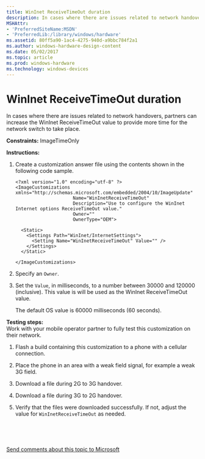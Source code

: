 ```yaml
---
title: WinInet ReceiveTimeOut duration
description: In cases where there are issues related to network handovers, partners can increase the WinInet ReceiveTimeOut value to provide more time for the network switch to take place.
MSHAttr:
- 'PreferredSiteName:MSDN'
- 'PreferredLib:/library/windows/hardware'
ms.assetid: 80ff5a90-1ac4-4275-940d-a9bbc784f2a1
ms.author: windows-hardware-design-content
ms.date: 05/02/2017
ms.topic: article
ms.prod: windows-hardware
ms.technology: windows-devices
---
```


# WinInet ReceiveTimeOut duration


In cases where there are issues related to network handovers, partners can increase the WinInet ReceiveTimeOut value to provide more time for the network switch to take place.

<a href="" id="constraints---imagetimeonly"></a>**Constraints:** ImageTimeOnly  

<a href="" id="instructions-"></a>**Instructions:**  
1.  Create a customization answer file using the contents shown in the following code sample.

    ``` syntax
    <?xml version="1.0" encoding="utf-8" ?>  
    <ImageCustomizations xmlns="http://schemas.microsoft.com/embedded/2004/10/ImageUpdate"  
                         Name="WinInetReceiveTimeOut"  
                         Description="Use to configure the WinInet Internet options ReceiveTimeOut value."  
                         Owner=""  
                         OwnerType="OEM"> 
      
      <Static>  
        <Settings Path="WinInet/InternetSettings">  
          <Setting Name="WinInetReceiveTimeOut" Value="" />
        </Settings>  
      </Static>

    </ImageCustomizations>
    ```

2.  Specify an `Owner`.

3.  Set the `Value`, in milliseconds, to a number between 30000 and 120000 (inclusive). This value is will be used as the WinInet ReceiveTimeOut value.

    The default OS value is 60000 milliseconds (60 seconds).

<a href="" id="testing-steps-"></a>**Testing steps:**  
Work with your mobile operator partner to fully test this customization on their network.

1.  Flash a build containing this customization to a phone with a cellular connection.

2.  Place the phone in an area with a weak field signal, for example a weak 3G field.

3.  Download a file during 2G to 3G handover.

4.  Download a file during 3G to 2G handover.

5.  Verify that the files were downloaded successfully. If not, adjust the value for `WinInetReceiveTimeOut` as needed.

 

 

[Send comments about this topic to Microsoft](mailto:wsddocfb@microsoft.com?subject=Documentation%20feedback%20%5Bp_phCustomization\p_phCustomization%5D:%20WinInet%20ReceiveTimeOut%20duration%20%20RELEASE:%20%289/7/2016%29&body=%0A%0APRIVACY%20STATEMENT%0A%0AWe%20use%20your%20feedback%20to%20improve%20the%20documentation.%20We%20don't%20use%20your%20email%20address%20for%20any%20other%20purpose,%20and%20we'll%20remove%20your%20email%20address%20from%20our%20system%20after%20the%20issue%20that%20you're%20reporting%20is%20fixed.%20While%20we're%20working%20to%20fix%20this%20issue,%20we%20might%20send%20you%20an%20email%20message%20to%20ask%20for%20more%20info.%20Later,%20we%20might%20also%20send%20you%20an%20email%20message%20to%20let%20you%20know%20that%20we've%20addressed%20your%20feedback.%0A%0AFor%20more%20info%20about%20Microsoft's%20privacy%20policy,%20see%20http://privacy.microsoft.com/default.aspx. "Send comments about this topic to Microsoft")




